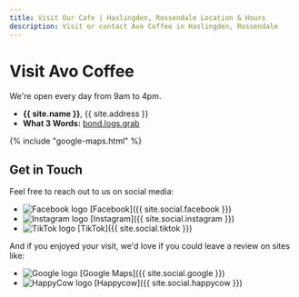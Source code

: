 ```yaml
---
title: Visit Our Cafe | Haslingden, Rossendale Location & Hours
description: Visit or contact Avo Coffee in Haslingden, Rossendale
---
```


# Visit Avo Coffee

We're open every day from 9am to 4pm.

- **{{ site.name }}**, {{ site.address }}
- **What 3 Words:** [bond.logs.grab](https://w3w.co/bond.logs.grab)

{% include "google-maps.html" %}

## Get in Touch

Feel free to reach out to us on social media:

- ![Facebook logo](/assets/icons/facebook.svg) [Facebook]({{ site.social.facebook }})
- ![Instagram logo](/assets/icons/instagram.svg) [Instagram]({{ site.social.instagram }})
- ![TikTok logo](/assets/icons/tiktok.svg) [TikTok]({{ site.social.tiktok }})

And if you enjoyed your visit, we'd love if you could leave a review on sites like:

- ![Google logo](/assets/icons/google.svg) [Google Maps]({{ site.social.google }})
- ![HappyCow logo](/assets/icons/cow.svg) [Happycow]({{ site.social.happycow }})

